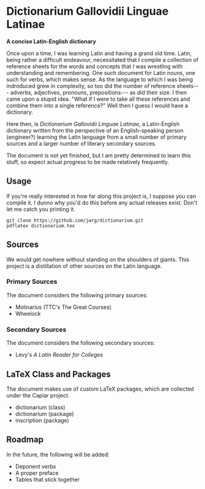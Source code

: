# Dictionarium Gallovidii Linguae Latinae

**A concise Latin-English dictionary**

Once upon a time, I was learning Latin and having a grand
old time.  Latin, being rather a difficult endeavour,
necessitated that I compile a collection of reference
sheets for the words and concepts that I was wrestling
with understanding and remembering.  One such document for
Latin nouns, one such for verbs, which makes sense.  As the
language to which I was being indroduced grew in
complexity, so too did the number of reference sheets---
adverbs, adjectives, pronouns, prepositions--- as did
their size.  I then came upon a stupid idea.  "What if I
were to take all these references and combine them into a
single reference?"  Well then I guess I would have a
dictionary.

Here then, is *Dictionarium Gallovidii Linguae Latinae*,
a Latin-English dictionary written from the perspective of
an English-speaking person (engineer?) learning the Latin 
language from a small number of primary sources and a 
larger number of literary secondary sources.

The document is not yet finished, but I am pretty
determined to learn this stuff, so expect actual progress
to be made relatively frequently.

## Usage

If you're really interested in how far along this project
is, I suppose you can compile it.  I dunno why you'd do
this before any actual releases exist.  Don't let me catch
you printing it.

```Shell
git clone https://github.com/jwrg/dictionarium.git
pdflatex dictionarium.tex
```

## Sources

We would get nowhere without standing on the shoulders of
giants.  This project is a distillation of other sources on
the Latin language.

### Primary Sources

The document considers the following primary sources:

- Molinarius (TTC's The Great Courses)
- Wheelock

### Secondary Sources

The document considers the following secondary sources:

- Levy's *A Latin Reader for Colleges*

## LaTeX Class and Packages

The document makes use of custom LaTeX packages, which are
collected under the Capiar project.

- dictionarium (class)
- dictionarium (package)
- inscription (package)

## Roadmap

In the future, the following will be added:

- Deponent verbs
- A proper preface
- Tables that stick together
